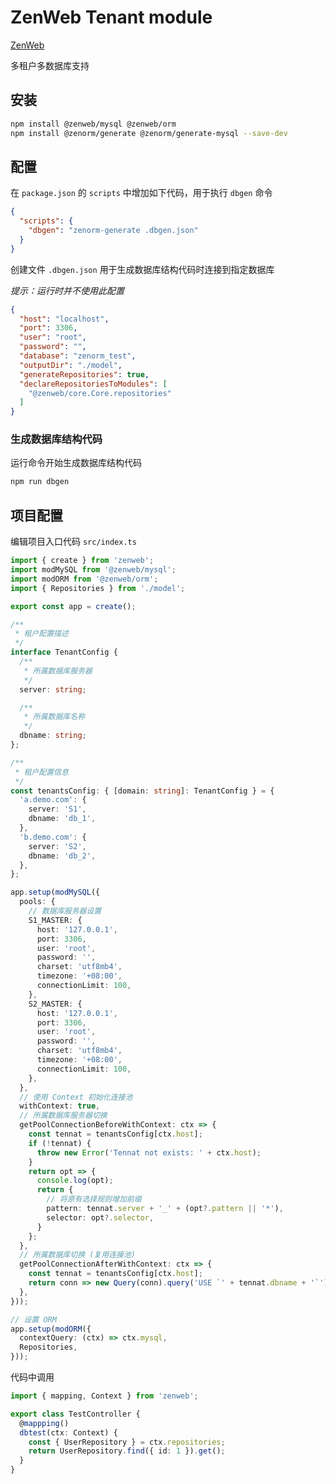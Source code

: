 # ZenWeb Tenant module

[ZenWeb](https://www.npmjs.com/package/zenweb)

多租户多数据库支持

## 安装

```bash
npm install @zenweb/mysql @zenweb/orm
npm install @zenorm/generate @zenorm/generate-mysql --save-dev
```

## 配置

在 `package.json` 的 `scripts` 中增加如下代码，用于执行 `dbgen` 命令

```json title="package.json"
{
  "scripts": {
    "dbgen": "zenorm-generate .dbgen.json"
  }
}
```

创建文件 `.dbgen.json` 用于生成数据库结构代码时连接到指定数据库

*提示：运行时并不使用此配置*

```json title=".dbgen.json"
{
  "host": "localhost",
  "port": 3306,
  "user": "root",
  "password": "",
  "database": "zenorm_test",
  "outputDir": "./model",
  "generateRepositories": true,
  "declareRepositoriesToModules": [
    "@zenweb/core.Core.repositories"
  ]
}
```

### 生成数据库结构代码

运行命令开始生成数据库结构代码
```bash
npm run dbgen
```

## 项目配置

编辑项目入口代码 `src/index.ts`

```ts title="src/index.ts"
import { create } from 'zenweb';
import modMySQL from '@zenweb/mysql';
import modORM from '@zenweb/orm';
import { Repositories } from './model';

export const app = create();

/**
 * 租户配置描述
 */
interface TenantConfig {
  /**
   * 所属数据库服务器
   */
  server: string;

  /**
   * 所属数据库名称
   */
  dbname: string;
};

/**
 * 租户配置信息
 */
const tenantsConfig: { [domain: string]: TenantConfig } = {
  'a.demo.com': {
    server: 'S1',
    dbname: 'db_1',
  },
  'b.demo.com': {
    server: 'S2',
    dbname: 'db_2',
  },
};

app.setup(modMySQL({
  pools: {
    // 数据库服务器设置
    S1_MASTER: {
      host: '127.0.0.1',
      port: 3306,
      user: 'root',
      password: '',
      charset: 'utf8mb4',
      timezone: '+08:00',
      connectionLimit: 100,
    },
    S2_MASTER: {
      host: '127.0.0.1',
      port: 3306,
      user: 'root',
      password: '',
      charset: 'utf8mb4',
      timezone: '+08:00',
      connectionLimit: 100,
    },
  },
  // 使用 Context 初始化连接池
  withContext: true,
  // 所属数据库服务器切换
  getPoolConnectionBeforeWithContext: ctx => {
    const tennat = tenantsConfig[ctx.host];
    if (!tennat) {
      throw new Error('Tennat not exists: ' + ctx.host);
    }
    return opt => {
      console.log(opt);
      return {
        // 将原有选择规则增加前缀
        pattern: tennat.server + '_' + (opt?.pattern || '*'),
        selector: opt?.selector,
      }
    };
  },
  // 所属数据库切换 (复用连接池)
  getPoolConnectionAfterWithContext: ctx => {
    const tennat = tenantsConfig[ctx.host];
    return conn => new Query(conn).query('USE `' + tennat.dbname + '`');
  },
}));

// 设置 ORM
app.setup(modORM({
  contextQuery: (ctx) => ctx.mysql,
  Repositories,
}));
```

代码中调用

```ts title="src/controller/test.ts"
import { mapping, Context } from 'zenweb';

export class TestController {
  @mappping()
  dbtest(ctx: Context) {
    const { UserRepository } = ctx.repositories;
    return UserRepository.find({ id: 1 }).get();
  }
}
```
